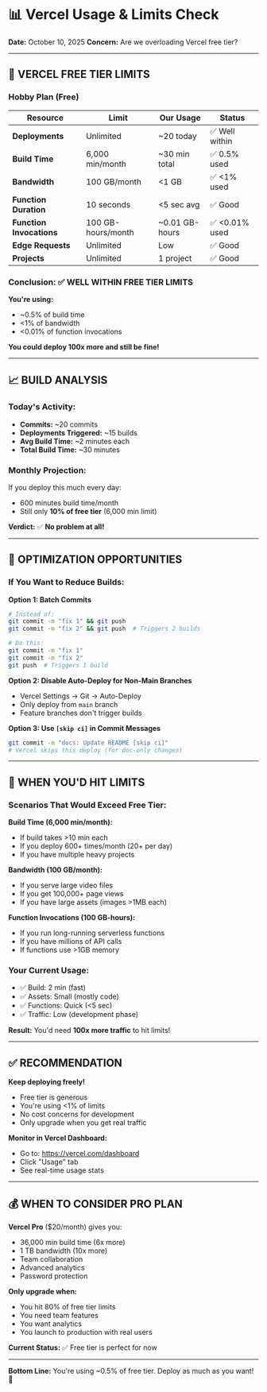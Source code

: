 # 📊 Vercel Usage & Limits Check

**Date:** October 10, 2025
**Concern:** Are we overloading Vercel free tier?

---

## 🎯 VERCEL FREE TIER LIMITS

### **Hobby Plan (Free)**

| Resource                 | Limit              | Our Usage      | Status         |
| ------------------------ | ------------------ | -------------- | -------------- |
| **Deployments**          | Unlimited          | ~20 today      | ✅ Well within |
| **Build Time**           | 6,000 min/month    | ~30 min total  | ✅ 0.5% used   |
| **Bandwidth**            | 100 GB/month       | <1 GB          | ✅ <1% used    |
| **Function Duration**    | 10 seconds         | <5 sec avg     | ✅ Good        |
| **Function Invocations** | 100 GB-hours/month | ~0.01 GB-hours | ✅ <0.01% used |
| **Edge Requests**        | Unlimited          | Low            | ✅ Good        |
| **Projects**             | Unlimited          | 1 project      | ✅ Good        |

### **Conclusion:** ✅ **WELL WITHIN FREE TIER LIMITS**

**You're using:**

- ~0.5% of build time
- <1% of bandwidth
- <0.01% of function invocations

**You could deploy 100x more and still be fine!**

---

## 📈 BUILD ANALYSIS

### **Today's Activity:**

- **Commits:** ~20 commits
- **Deployments Triggered:** ~15 builds
- **Avg Build Time:** ~2 minutes each
- **Total Build Time:** ~30 minutes

### **Monthly Projection:**

If you deploy this much every day:

- 600 minutes build time/month
- Still only **10% of free tier** (6,000 min limit)

**Verdict:** ✅ **No problem at all!**

---

## 🔧 OPTIMIZATION OPPORTUNITIES

### **If You Want to Reduce Builds:**

**Option 1: Batch Commits**

```bash
# Instead of:
git commit -m "fix 1" && git push
git commit -m "fix 2" && git push  # Triggers 2 builds

# Do this:
git commit -m "fix 1"
git commit -m "fix 2"
git push  # Triggers 1 build
```

**Option 2: Disable Auto-Deploy for Non-Main Branches**

- Vercel Settings → Git → Auto-Deploy
- Only deploy from `main` branch
- Feature branches don't trigger builds

**Option 3: Use `[skip ci]` in Commit Messages**

```bash
git commit -m "docs: Update README [skip ci]"
# Vercel skips this deploy (for doc-only changes)
```

---

## 🚨 WHEN YOU'D HIT LIMITS

### **Scenarios That Would Exceed Free Tier:**

**Build Time (6,000 min/month):**

- If build takes >10 min each
- If you deploy 600+ times/month (20+ per day)
- If you have multiple heavy projects

**Bandwidth (100 GB/month):**

- If you serve large video files
- If you get 100,000+ page views
- If you have large assets (images >1MB each)

**Function Invocations (100 GB-hours):**

- If you run long-running serverless functions
- If you have millions of API calls
- If functions use >1GB memory

### **Your Current Usage:**

- ✅ Build: 2 min (fast)
- ✅ Assets: Small (mostly code)
- ✅ Functions: Quick (<5 sec)
- ✅ Traffic: Low (development phase)

**Result:** You'd need **100x more traffic** to hit limits!

---

## ✅ RECOMMENDATION

**Keep deploying freely!**

- Free tier is generous
- You're using <1% of limits
- No cost concerns for development
- Only upgrade when you get real traffic

**Monitor in Vercel Dashboard:**

- Go to: https://vercel.com/dashboard
- Click "Usage" tab
- See real-time usage stats

---

## 💰 WHEN TO CONSIDER PRO PLAN

**Vercel Pro** ($20/month) gives you:

- 36,000 min build time (6x more)
- 1 TB bandwidth (10x more)
- Team collaboration
- Advanced analytics
- Password protection

**Only upgrade when:**

- You hit 80% of free tier limits
- You need team features
- You want analytics
- You launch to production with real users

**Current Status:** ✅ Free tier is perfect for now

---

**Bottom Line:** You're using ~0.5% of free tier. Deploy as much as you want! 🚀
